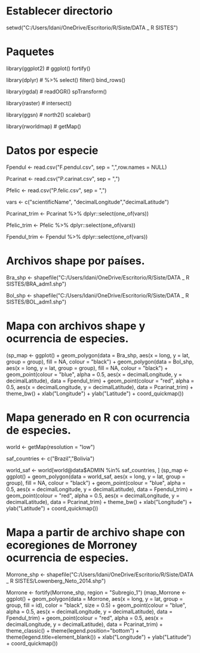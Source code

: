 # Establecer directorio
setwd("C:/Users/ldani/OneDrive/Escritorio/R/Siste/DATA _ R SISTES")

# Paquetes
library(ggplot2)  # ggplot() fortify()

library(dplyr)  # %>% select() filter() bind_rows()

library(rgdal)  # readOGR() spTransform()

library(raster)  # intersect()

library(ggsn)  # north2() scalebar()

library(rworldmap)  # getMap()

# Datos por especie
Fpendul <- read.csv("F.pendul.csv", sep = ",",row.names = NULL)

Pcarinat <- read.csv("P.carinat.csv", sep = ",")

Pfelic <- read.csv("P.felic.csv", sep = ",")

vars <- c("scientificName", "decimalLongitude","decimalLatitude")

Pcarinat_trim <- Pcarinat %>% dplyr::select(one_of(vars))

Pfelic_trim <- Pfelic %>% dplyr::select(one_of(vars))

Fpendul_trim <- Fpendul %>% dplyr::select(one_of(vars))

# Archivos shape por países. 
Bra_shp <- shapefile("C:/Users/ldani/OneDrive/Escritorio/R/Siste/DATA _ R SISTES/BRA_adm1.shp")

Bol_shp <- shapefile("C:/Users/ldani/OneDrive/Escritorio/R/Siste/DATA _ R SISTES/BOL_adm1.shp")


# Mapa con archivos shape y ocurrencia de especies. 
(sp_map <- ggplot() + 
    geom_polygon(data = Bra_shp,
                 aes(x = long, y = lat, group = group),
                 fill = NA, colour = "black") +
    geom_polygon(data = Bol_shp,
                     aes(x = long, y = lat, group = group),
                     fill = NA, colour = "black") +
    geom_point(colour = "blue", alpha = 0.5,
               aes(x = decimalLongitude, y = decimalLatitude),
               data = Fpendul_trim) +
    geom_point(colour = "red", alpha = 0.5,
                   aes(x = decimalLongitude, y = decimalLatitude),
                   data = Pcarinat_trim) +
    theme_bw() +
    xlab("Longitude") +
    ylab("Latitude") + 
    coord_quickmap())

# Mapa generado en R con ocurrencia de especies.
world <- getMap(resolution = "low")

saf_countries <- c("Brazil","Bolivia")

world_saf <- world[world@data$ADMIN %in% saf_countries, ]
(sp_map <- ggplot() + 
        geom_polygon(data = world_saf,
                     aes(x = long, y = lat, group = group),
                     fill = NA, colour = "black") + 
        geom_point(colour = "blue", alpha = 0.5,
                   aes(x = decimalLongitude, y = decimalLatitude),
                   data = Fpendul_trim) +
        geom_point(colour = "red", alpha = 0.5,
                   aes(x = decimalLongitude, y = decimalLatitude),
                   data = Pcarinat_trim) +
        theme_bw() +
        xlab("Longitude") +
        ylab("Latitude") + 
        coord_quickmap())


# Mapa a partir de archivo shape con ecoregiones de Morroney ocurrencia de especies.
Morrone_shp <- shapefile("C:/Users/ldani/OneDrive/Escritorio/R/Siste/DATA _ R SISTES/Lowenberg_Neto_2014.shp")

Morrone <- fortify(Morrone_shp, region = "Subregio_1")
(map_Morrone <- ggplot() +
        geom_polygon(data = Morrone,
                     aes(x = long, y = lat, group = group, fill = id),
                     color = "black", size = 0.5) +
        geom_point(colour = "blue", alpha = 0.5,
                   aes(x = decimalLongitude, y = decimalLatitude),
                   data = Fpendul_trim) +
        geom_point(colour = "red", alpha = 0.5,
                   aes(x = decimalLongitude, y = decimalLatitude),
                   data = Pcarinat_trim) +
        theme_classic() +
        theme(legend.position="bottom") +
        theme(legend.title=element_blank()) + 
        xlab("Longitude") +
        ylab("Latitude") + 
        coord_quickmap())
